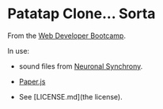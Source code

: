 # Patatap Clone... Sorta

From the
[Web Developer Bootcamp](https://www.udemy.com/the-web-developer-bootcamp/learn/v4/overview).

In use:

- sound files from
  [Neuronal Synchrony](https://github.com/jonobr1/Neuronal-Synchrony).
- [Paper.js](http://paperjs.org/)

- See [LICENSE.md](the license).
